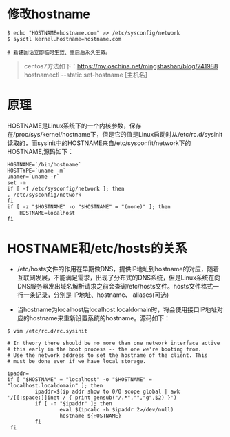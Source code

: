 # 修改hostname
```
$ echo "HOSTNAME=hostname.com" >> /etc/sysconfig/network
$ sysctl kernel.hostname=hostname.com

# 新建回话立即临时生效、重启后永久生效。
```

> centos7方法如下：https://my.oschina.net/mingshashan/blog/741988
> hostnamectl --static set-hostname [主机名]

# 原理
HOSTNAME是Linux系统下的一个内核参数，保存在/proc/sys/kernel/hostname下，但是它的值是Linux启动时从/etc/rc.d/sysinit读取的，而sysinit中的HOSTNAME来自/etc/sysconfit/network下的HOSTNAME,源码如下：
```
HOSTNAME=`/bin/hostname`
HOSTTYPE=`uname -m`
unamer=`uname -r`
set -m
if [ -f /etc/sysconfig/network ]; then
. /etc/sysconfig/network
fi
if [ -z "$HOSTNAME" -o "$HOSTNAME" = "(none)" ]; then
    HOSTNAME=localhost
fi
```

# HOSTNAME和/etc/hosts的关系
- /etc/hosts文件的作用在早期做DNS，提供IP地址到hostname的对应，随着互联网发展，不能满足需求，出现了分布式的DNS系统，但是Linux系统在向DNS服务器发出域名解析请求之前会查询/etc/hosts文件。hosts文件格式一行一条记录，分别是 IP地址、hostname、 aliases(可选)

- 当hostname为localhost后localhost.localdomain时，将会使用接口IP地址对应的hostname来重新设置系统的hostname。源码如下：
```
$ vim /etc/rc.d/rc.sysinit

# In theory there should be no more than one network interface active
# this early in the boot process -- the one we're booting from.
# Use the network address to set the hostname of the client. This
# must be done even if we have local storage.

ipaddr=
if [ "$HOSTNAME" = "localhost" -o "$HOSTNAME" = "localhost.localdomain" ]; then
         ipaddr=$(ip addr show to 0/0 scope global | awk '/[[:space:]]inet / { print gensub("/.*","","g",$2) }')
         if [ -n "$ipaddr" ]; then
                 eval $(ipcalc -h $ipaddr 2>/dev/null)
                 hostname ${HOSTNAME}
         fi
 fi
```
